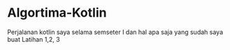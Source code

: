 # Algortima-Kotlin
Perjalanan kotlin saya selama semseter I
dan hal apa saja yang sudah saya buat
Latihan 1,2, 3
